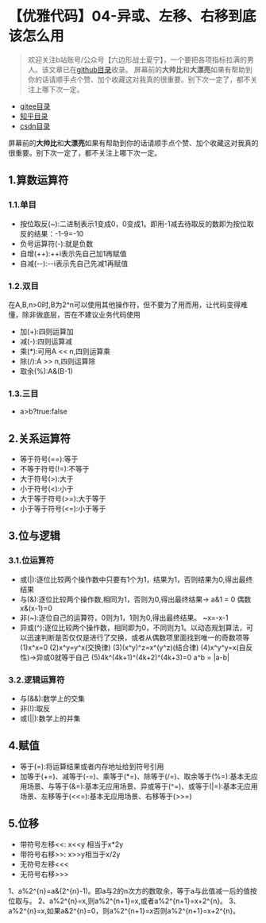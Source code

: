 # 【优雅代码】04-异或、左移、右移到底该怎么用
> 欢迎关注b站账号/公众号【六边形战士夏宁】，一个要把各项指标拉满的男人。该文章已在[github目录](https://github.com/edanlx/SealBook)收录。
屏幕前的**大帅比**和**大漂亮**如果有帮助到你的话请顺手点个赞、加个收藏这对我真的很重要。别下次一定了，都不关注上哪下次一定。
* [gitee目录](https://gitee.com/seal_li/SealBook)
* [知乎目录](https://zhuanlan.zhihu.com/p/338222208)
* [csdn目录](https://blog.csdn.net/seal_li/article/details/111415366)

屏幕前的**大帅比**和**大漂亮**如果有帮助到你的话请顺手点个赞、加个收藏这对我真的很重要。别下次一定了，都不关注上哪下次一定。

## 1.算数运算符
### 1.1.单目
* 按位取反(~):二进制表示1变成0，0变成1。即用-1减去待取反的数即为按位取反的结果：-1-9=-10
* 负号运算符(-):就是负数
* 自增(++):++i表示先自己加1再赋值
* 自减(--):--i表示先自己先减1再赋值
### 1.2.双目
在A,B,n>0时,B为2^n可以使用其他操作符，但不要为了用而用，让代码变得难懂，除非做底层，否在不建议业务代码使用
* 加(+):四则运算加
* 减(-):四则运算减
* 乘(*):可用A << n,四则运算乘
* 除(/):A >> n,四则运算除
* 取余(%):A&(B-1)
### 1.3.三目
* a>b?true:false
## 2.关系运算符
* 等于符号(==):等于
* 不等于符号(!=):不等于
* 大于符号(>):大于
* 小于符号(<):小于
* 大于等于符号(>=):大于等于
* 小于等于符号(<=):小于等于
## 3.位与逻辑
### 3.1.位运算符
* 或(|):逐位比较两个操作数中只要有1个为1，结果为1，否则结果为0,得出最终结果
* 与(&):逐位比较两个操作数,相同为1，否则为0,得出最终结果-> a&1  = 0 偶数
	x&(x-1)=0
* 非(~):逐位自己的运算符，0则为1，1则为0,得出最终结果。
	~x=-x-1
* 异或(^):逐位比较两个操作数，相同即为0，不同则为1。以动态规划算法，可以迅速判断是否仅仅是进行了交换，或者从偶数项里面找到唯一的奇数项等
	(1)x^x=0
	(2)x^y=y^x(交换律)
	(3)(x^y)^z=x^(y^z)(结合律)
	(4)x^y^y=x(自反性)->异或0就等于自己
	(5)4k^(4k+1)^(4k+2)^(4k+3)=0
	a^b = |a-b|

### 3.2.逻辑运算符
* 与(&&):数学上的交集
* 非(!):取反
* 或(||):数学上的并集
## 4.赋值
* 等于(=):将运算结果或者内存地址给到符号引用
* 加等于(+=)、减等于(-=)、乘等于(*=)、除等于(/=)、取余等于(%=):基本无应用场景、与等于(&=):基本无应用场景、异或等于(^=)、或等于(|=):基本无应用场景、左移等于(<<=):基本无应用场景、右移等于(>>=)
## 5.位移
* 带符号左移<<: x<<y 相当于x*2y
* 带符号右移>>: x>>y相当于x/2y
* 无符号左移<<<
* 无符号右移>>>

1、a%2^{n}=a&(2^{n}-1)。即a与2的n次方的数取余，等于a与此值减一后的值按位取与。
2、a%2^{n}=x,则a%2^{n+1}=x,或者a%2^{n+1}=x+2^{n}。
3、a%2^{n}=x,如果a&2^{n}=0，则a%2^{n+1}=x否则a%2^{n+1}=x+2^{n}。
